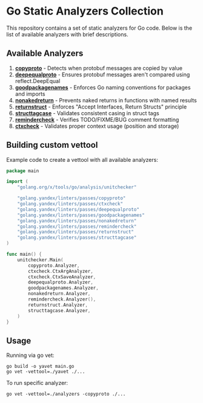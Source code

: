 # Go Static Analyzers Collection

This repository contains a set of static analyzers for Go code. Below is the list of available
analyzers with brief descriptions.

## Available Analyzers

1. **[copyproto](/passes/copyproto)** - Detects when protobuf messages are copied by value
2. **[deepequalproto](/passes/deepequalproto)** - Ensures protobuf messages aren't compared using
reflect.DeepEqual
3. **[goodpackagenames](/passes/goodpackagenames)** - Enforces Go naming conventions for packages and
imports
4. **[nonakedreturn](/passes/nonakedreturn)** - Prevents naked returns in functions with named
results
5. **[returnstruct](/passes/returnstruct)** - Enforces "Accept Interfaces, Return Structs" principle
6. **[structtagcase](/passes/structtagcase)** - Validates consistent casing in struct tags
7. **[remindercheck](/passes/remindercheck)** - Verifies TODO/FIXME/BUG comment formatting
8. **[ctxcheck](/passes/ctxcheck)** - Validates proper context usage (position and storage)

## Building custom vettool

Example code to create a vettool with all available analyzers:

```go
package main

import (
    "golang.org/x/tools/go/analysis/unitchecker"

    "golang.yandex/linters/passes/copyproto"
    "golang.yandex/linters/passes/ctxcheck"
    "golang.yandex/linters/passes/deepequalproto"
    "golang.yandex/linters/passes/goodpackagenames"
    "golang.yandex/linters/passes/nonakedreturn"
    "golang.yandex/linters/passes/remindercheck"
    "golang.yandex/linters/passes/returnstruct"
    "golang.yandex/linters/passes/structtagcase"
)

func main() {
    unitchecker.Main(
        copyproto.Analyzer,
        ctxcheck.CtxArgAnalyzer,
        ctxcheck.CtxSaveAnalyzer,
        deepequalproto.Analyzer,
        goodpackagenames.Analyzer,
        nonakedreturn.Analyzer,
        remindercheck.Analyzer(),
        returnstruct.Analyzer,
        structtagcase.Analyzer,
    )
}
```

## Usage

Running via go vet:

```
go build -o yavet main.go
go vet -vettool=./yavet ./...
```

To run specific analyzer:

```
go vet -vettool=./analyzers -copyproto ./...
```

